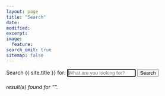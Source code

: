 ```yaml
---
layout: page
title: "Search"
date: 
modified:
excerpt:
image:
  feature:
search_omit: true
sitemap: false
---
```

  
<!-- Search form -->
<form method="get" action="{{ site.url }}/search/" data-search-form class="simple-search">
  <label for="q">Search {{ site.title }} for:</label>
  <input type="search" name="q" id="q" placeholder="What are you looking for?" data-search-input id="goog-wm-qt" autofocus />
  <input type="submit" value="Search" id="goog-wm-sb" />
</form>

<!-- Search results placeholder -->
<h6 data-search-found>
  <span data-search-found-count></span> result(s) found for &ldquo;<span data-search-found-term></span>&rdquo;.
</h6>
<ul class="post-list" data-search-results></ul>

<!-- Search result template -->
<script type="text/x-template" id="search-result">
  <!--<li><article>
    <a href="##Url##">##Title## <span class="excerpt">##Excerpt##</span></a>
  </article></li> -->
  <li><article><a href="##Url##">##Title##<span class="entry-date"><!--##date## : not implemented--></span></a></article></li>
      <!--<footer class="entry-meta-small">
      <span><i class="fa fa-angle-double-right"></i>&nbsp;##Category##&nbsp;&nbsp;</span>
	  </footer>  -->
  <span class="excerpt">##Excerpt##</span>
	  <br>
	  <br>  
</script>
